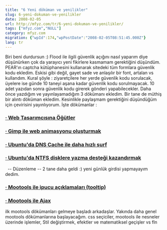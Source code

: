 ```yaml
---
title: "6 Yeni döküman ve yenilikler"
slug: 6-yeni-dokuman-ve-yenilikler
date: 2008-02-05
url: http://mfyz.com/tr/6-yeni-dokuman-ve-yenilikler/
tags: ["mfyz.com","NULL"]
category: mfyz.com
migration: {"wpId":174,"wpPostDate":"2008-02-05T08:51:45.000Z"}
lang: tr
---
```


Biri beni durdursun :) Flood ile ilgili güvenlik açığını nasıl yaparım diye düşünürken çok da yarayıcı yeni fikirlere kasmamam gerektiğini düşündüm. PEAR'ın captcha kütüphanesini kullanarak sitedeki tüm formlara güvenlik kodu ekledim. Eskisi gibi değil, gayet sade ve anlaşılır bir font, artalan vs kullandım. Kural şöyle : ziyaretçilere her yerde güvenlik kodu sorulacak, üyelere ise günde 10 taneyi aşana kadar güvenlik kodu sorulmayacak. 10 adet yazıdan sonra güvenlik kodu girerek gönderi yapabilecekler. Daha önce yazdığım ve yayınlayamadığım 3 dökümanı ekledim. Bir tane de müthiş bir alıntı döküman ekledim. Kesinlikle paylaşmam gerektiğini düşündüğüm için çevirisini yayınlıyorum. İşte dökümanlar :

### [· Web Tasarımcısına Öğütler](https://tr.mfyz.com/web-tasarimcisina-ogutler/)

### [· Gimp ile web animasyonu oluşturmak](https://tr.mfyz.com/gimp-ile-web-animasyonu-olusturmak-gif/)

### [· Ubuntu'da DNS Cache ile daha hızlı surf](https://tr.mfyz.com/ubuntuda-dns-cache-ile-daha-hizli-surf/)

### [· Ubuntu'da NTFS disklere yazma desteği kazandırmak](https://tr.mfyz.com/ubuntuda-ntfs-disklere-yazma-destegi-kazandirmak/)

  -- Düzenleme -- 2 tane daha geldi :) yeni günlük girdisi yapmayayım dedim.

### [· Mootools ile ipucu açıklamaları (tooltip)](https://tr.mfyz.com/mootools-ile-ipucu-aciklamalari-tooltip/)

### [· Mootools ile Ajax](https://tr.mfyz.com/mootools-ile-ajax/)

ilk mootools dökümanları gelmeye başladı arkadaşlar. Yakında daha genel mootools dökümanlarına başlayacağım. css seçiciler, mootools ile nesneler üzerinde işlemler, Stil değiştirmek, efektler ve matematiksel geçişler vs fln